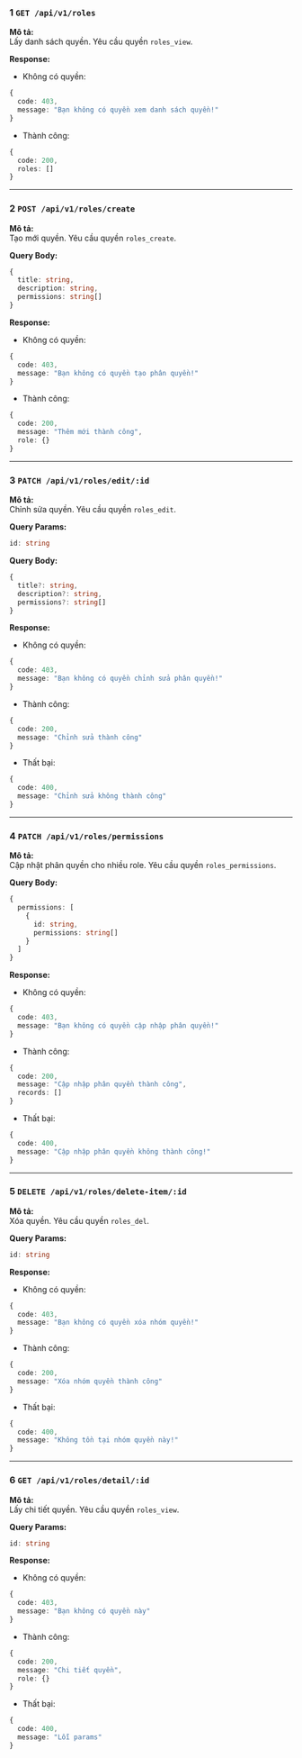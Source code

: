 ### 1 `GET /api/v1/roles`  
**Mô tả:**  
Lấy danh sách quyền. Yêu cầu quyền `roles_view`.

**Response:**  
- Không có quyền:
```typescript
{
  code: 403,
  message: "Bạn không có quyền xem danh sách quyền!"
}
```
- Thành công:
```typescript
{
  code: 200,
  roles: []
}
```

---

### 2 `POST /api/v1/roles/create`  
**Mô tả:**  
Tạo mới quyền. Yêu cầu quyền `roles_create`.

**Query Body:**
```typescript
{
  title: string,
  description: string,
  permissions: string[]
}
```

**Response:**  
- Không có quyền:
```typescript
{
  code: 403,
  message: "Bạn không có quyền tạo phân quyền!"
}
```
- Thành công:
```typescript
{
  code: 200,
  message: "Thêm mới thành công",
  role: {}
}
```

---

### 3 `PATCH /api/v1/roles/edit/:id`  
**Mô tả:**  
Chỉnh sửa quyền. Yêu cầu quyền `roles_edit`.

**Query Params:**
```typescript
id: string
```

**Query Body:**
```typescript
{
  title?: string,
  description?: string,
  permissions?: string[]
}
```

**Response:**  
- Không có quyền:
```typescript
{
  code: 403,
  message: "Bạn không có quyền chỉnh sửa phân quyền!"
}
```
- Thành công:
```typescript
{
  code: 200,
  message: "Chỉnh sửa thành công"
}
```
- Thất bại:
```typescript
{
  code: 400,
  message: "Chỉnh sửa không thành công"
}
```

---

### 4 `PATCH /api/v1/roles/permissions`  
**Mô tả:**  
Cập nhật phân quyền cho nhiều role. Yêu cầu quyền `roles_permissions`.

**Query Body:**
```typescript
{
  permissions: [
    {
      id: string,
      permissions: string[]
    }
  ]
}
```

**Response:**  
- Không có quyền:
```typescript
{
  code: 403,
  message: "Bạn không có quyền cập nhập phân quyền!"
}
```
- Thành công:
```typescript
{
  code: 200,
  message: "Cập nhập phân quyền thành công",
  records: []
}
```
- Thất bại:
```typescript
{
  code: 400,
  message: "Cập nhập phân quyền không thành công!"
}
```

---

### 5 `DELETE /api/v1/roles/delete-item/:id`  
**Mô tả:**  
Xóa quyền. Yêu cầu quyền `roles_del`.

**Query Params:**
```typescript
id: string
```

**Response:**  
- Không có quyền:
```typescript
{
  code: 403,
  message: "Bạn không có quyền xóa nhóm quyền!"
}
```
- Thành công:
```typescript
{
  code: 200,
  message: "Xóa nhóm quyền thành công"
}
```
- Thất bại:
```typescript
{
  code: 400,
  message: "Không tồn tại nhóm quyền này!"
}
```

---

### 6 `GET /api/v1/roles/detail/:id`  
**Mô tả:**  
Lấy chi tiết quyền. Yêu cầu quyền `roles_view`.

**Query Params:**
```typescript
id: string
```

**Response:**  
- Không có quyền:
```typescript
{
  code: 403,
  message: "Bạn không có quyền này"
}
```
- Thành công:
```typescript
{
  code: 200,
  message: "Chi tiết quyền",
  role: {}
}
```
- Thất bại:
```typescript
{
  code: 400,
  message: "Lỗi params"
}
```
